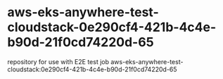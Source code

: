 # aws-eks-anywhere-test-cloudstack-0e290cf4-421b-4c4e-b90d-21f0cd74220d-65
repository for use with E2E test job aws-eks-anywhere-test-cloudstack:0e290cf4-421b-4c4e-b90d-21f0cd74220d-65

